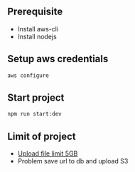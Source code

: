 ## Prerequisite

- Install aws-cli
- Install nodejs

## Setup aws credentials

```bash
aws configure
```

## Start project

```bash
npm run start:dev
```

## Limit of project

- [Upload file limit 5GB](./docs/s3-service.md)
- Problem save url to db and upload S3
